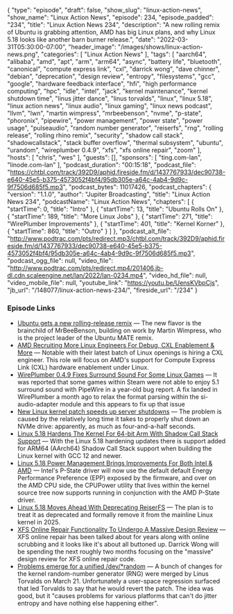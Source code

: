 {
  "type": "episode",
  "draft": false,
  "show_slug": "linux-action-news",
  "show_name": "Linux Action News",
  "episode": 234,
  "episode_padded": "234",
  "title": "Linux Action News 234",
  "description": "A new rolling remix of Ubuntu is grabbing attention, AMD has big Linux plans, and why Linux 5.18 looks like another barn burner release.",
  "date": "2022-03-31T05:30:00-07:00",
  "header_image": "/images/shows/linux-action-news.png",
  "categories": [
    "Linux Action News"
  ],
  "tags": [
    "aarch64",
    "alibaba",
    "amd",
    "apt",
    "arm",
    "arm64",
    "async",
    "battery life",
    "bluetooth",
    "canonical",
    "compute express link",
    "cxl",
    "darrick wong",
    "dave chinner",
    "debian",
    "deprecation",
    "design review",
    "entropy",
    "filesystems",
    "gcc",
    "google",
    "hardware feedback interface",
    "hfi",
    "high performance computing",
    "hpc",
    "idle",
    "intel",
    "jack",
    "kernel maintenance",
    "kernel shutdown time",
    "linus jitter dance",
    "linus torvalds",
    "linux",
    "linux 5.18",
    "linux action news",
    "linux audio",
    "linux gaming",
    "linux news podcast",
    "llvm",
    "lwn",
    "martin wimpress",
    "mrbeebenson",
    "nvme",
    "p-state",
    "phoronix",
    "pipewire",
    "power management",
    "power state",
    "power usage",
    "pulseaudio",
    "random number generator",
    "reiserfs",
    "rng",
    "rolling release",
    "rolling rhino remix",
    "security",
    "shadow call stack",
    "shadowcallstack",
    "stack buffer overflow",
    "thermal subsystem",
    "ubuntu",
    "urandom",
    "wireplumber 0.4.9",
    "xfs",
    "xfs online repair",
    "zoom"
  ],
  "hosts": [
    "chris",
    "wes"
  ],
  "guests": [],
  "sponsors": [
    "ting.com-lan",
    "linode.com-lan"
  ],
  "podcast_duration": "00:15:18",
  "podcast_file": "https://chtbl.com/track/392D9/aphid.fireside.fm/d/1437767933/dec90738-e640-45e5-b375-4573052f4bf4/95db305e-a64c-4ab4-9d9c-9f7506d685f5.mp3",
  "podcast_bytes": 11017426,
  "podcast_chapters": {
    "version": "1.1.0",
    "author": "Jupiter Broadcasting",
    "title": "Linux Action News 234",
    "podcastName": "Linux Action News",
    "chapters": [
      {
        "startTime": 0,
        "title": "Intro"
      },
      {
        "startTime": 13,
        "title": "Ubuntu Rolls On"
      },
      {
        "startTime": 189,
        "title": "More Linux Jobs"
      },
      {
        "startTime": 271,
        "title": "WirePlumber Improvements"
      },
      {
        "startTime": 401,
        "title": "Kernel Korner"
      },
      {
        "startTime": 860,
        "title": "Outro"
      }
    ]
  },
  "podcast_alt_file": "http://www.podtrac.com/pts/redirect.mp3/chtbl.com/track/392D9/aphid.fireside.fm/d/1437767933/dec90738-e640-45e5-b375-4573052f4bf4/95db305e-a64c-4ab4-9d9c-9f7506d685f5.mp3",
  "podcast_ogg_file": null,
  "video_file": "http://www.podtrac.com/pts/redirect.mp4/201406.jb-dl.cdn.scaleengine.net/lan/2022/lan-0234.mp4",
  "video_hd_file": null,
  "video_mobile_file": null,
  "youtube_link": "https://youtu.be/UensKVbpCjs",
  "jb_url": "/148077/linux-action-news-234/",
  "fireside_url": "/234"
}


### Episode Links

  * [Ubuntu gets a new rolling-release remix](https://www.theregister.com/2022/03/29/rolling_release_ubuntu_remix/ "Ubuntu gets a new rolling-release remix") — The new flavor is the brainchild of MrBeeBenson, building on work by Martin Wimpress, who is the project leader of the Ubuntu MATE remix.
  * [AMD Recruiting More Linux Engineers For Debug, CXL Enablement & More](https://www.phoronix.com/scan.php?page=news_item&px=AMD-More-Linux-CXL-Debug "AMD Recruiting More Linux Engineers For Debug, CXL Enablement & More") — Notable with their latest batch of Linux openings is hiring a CXL engineer. This role will focus on AMD's support for Compute Express Link (CXL) hardware enablement under Linux. 
  * [WirePlumber 0.4.9 Fixes Surround Sound For Some Linux Games](https://www.phoronix.com/scan.php?page=news_item&px=WirePlumber-0.4.9 "WirePlumber 0.4.9 Fixes Surround Sound For Some Linux Games") — It was reported that some games within Steam were not able to enjoy 5.1 surround sound with PipeWire in a year-old bug report. A fix landed in WirePlumber a month ago to relax the format parsing within the si-audio-adapter module and this appears to fix up that issue
  * [New Linux kernel patch speeds up server shutdowns](https://www.theregister.com/2022/03/29/google_kernel_patch/ "New Linux kernel patch speeds up server shutdowns") — The problem is caused by the relatively long time it takes to properly shut down an NVMe drive: apparently, as much as four-and-a-half seconds.
  * [Linux 5.18 Hardens The Kernel For 64-bit Arm With Shadow Call Stack Support](https://www.phoronix.com/scan.php?page=news_item&px=Linux-5.18-AArch64-SCS "Linux 5.18 Hardens The Kernel For 64-bit Arm With Shadow Call Stack Support") — With the Linux 5.18 hardening updates there is support added for ARM64 (AArch64) Shadow Call Stack support when building the Linux kernel with GCC 12 and newer. 
  * [Linux 5.18 Power Management Brings Improvements For Both Intel & AMD](https://www.phoronix.com/scan.php?page=news_item&px=Linux-5.18-Power-Management "Linux 5.18 Power Management Brings Improvements For Both Intel & AMD") — Intel's P-State driver will now use the default default Energy Performance Preference (EPP) exposed by the firmware, and over on the AMD CPU side, the CPUPower utility that lives within the kernel source tree now supports running in conjunction with the AMD P-State driver.
  * [Linux 5.18 Moves Ahead With Deprecating ReiserFS](https://www.phoronix.com/scan.php?page=news_item&px=Linux-5.18-Deprecates-ReiserFS "Linux 5.18 Moves Ahead With Deprecating ReiserFS") — The plan is to treat it as deprecated and formally remove it from the mainline Linux kernel in 2025.
  * [XFS Online Repair Functionality To Undergo A Massive Design Review](https://www.phoronix.com/scan.php?page=news_item&px=Linux-5.18-XFS-Changes "XFS Online Repair Functionality To Undergo A Massive Design Review") — XFS online repair has been talked about for years along with online scrubbing and it looks like it's about all buttoned up. Darrick Wong will be spending the next roughly two months focusing on the "massive" design review for XFS online repair code. 
  * [Problems emerge for a unified /dev/*random](https://lwn.net/Articles/889452/ "Problems emerge for a unified /dev/*random") — A bunch of changes for the kernel random-number generator (RNG) were merged by Linus Torvalds on March 21. Unfortunately a user-space regression surfaced that led Torvalds to say that he would revert the patch. The idea was good, but it "causes problems for various platforms that can't do jitter entropy and have nothing else happening either".


